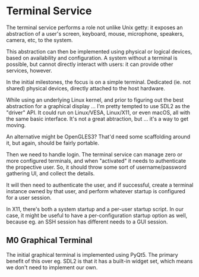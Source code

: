 # Terminal Service

The terminal service performs a role not unlike Unix getty: it exposes
an abstraction of a user's screen, keyboard, mouse, microphone,
speakers, camera, etc, to the system.

This abstraction can then be implemented using physical or logical
devices, based on availability and configuration.  A system without a
terminal is possible, but cannot directly interact with users: it can
provide other services, however.

In the initial milestones, the focus is on a simple terminal.
Dedicated (ie. not shared) physical devices, directly attached to the
host hardware.

While using an underlying Linux kernel, and prior to figuring out the
best abstraction for a graphical display ... I'm pretty tempted to use
SDL2 as the "driver" API.  It could run on Linux/VESA, Linux/X11, or
even macOS, all with the same basic interface.  It's not a great
abtraction, but ... it's a way to get moving.

An alternative might be OpenGLES3?  That'd need some scaffolding
around it, but again, should be fairly portable.


Then we need to handle login.  The terminal service can manage zero or
more configured terminals, and when "activated" it needs to
authenticate the propective user.  So, it should throw some sort of
username/password gathering UI, and collect the details.

It will then need to authenticate the user, and if successful, create
a terminal instance owned by that user, and perform whatever startup
is configured for a user session.

In X11, there's both a system startup and a per-user startup script.
In our case, it might be useful to have a per-configuration startup
option as well, because eg. an SSH session has different needs to a
GUI session.


## M0 Graphical Terminal

The initial graphical terminal is implemented using PyQt5.  The
primary benefit of this over eg. SDL2 is that it has a built-in widget
set, which means we don't need to implement our own.
